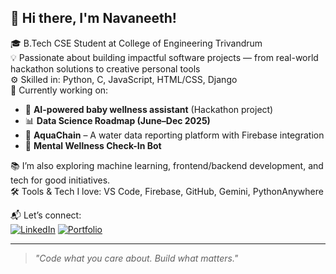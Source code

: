 ## 👋 Hi there, I'm Navaneeth!

🎓 B.Tech CSE Student at College of Engineering Trivandrum  
💡 Passionate about building impactful software projects — from real-world hackathon solutions to creative personal tools  
⚙️ Skilled in: Python, C, JavaScript, HTML/CSS, Django  
🚀 Currently working on:  
- 🔬 **AI-powered baby wellness assistant** (Hackathon project)  
- 📊 **Data Science Roadmap (June–Dec 2025)**  
- 🌊 **AquaChain** – A water data reporting platform with Firebase integration  
- 🤖 **Mental Wellness Check-In Bot**  

📚 I’m also exploring machine learning, frontend/backend development, and tech for good initiatives.  
🛠️ Tools & Tech I love: VS Code, Firebase, GitHub, Gemini, PythonAnywhere

📬 Let’s connect:  
[![LinkedIn](https://img.shields.io/badge/LinkedIn-blue?style=flat&logo=linkedin)](https://www.linkedin.com/in/navaneeth-krishna-g-904477334/)
[![Portfolio](https://img.shields.io/badge/Portfolio-lightgrey?style=flat&logo=google-chrome)](https://navaneeth832.github.io/portfolio/) 

---

> _"Code what you care about. Build what matters."_  

